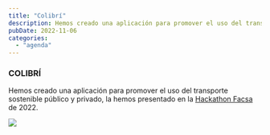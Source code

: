 ```yaml
---
title: "Colibrí"
description: Hemos creado una aplicación para promover el uso del transporte sostenible público y privado, la hemos presentado en la Hackathon Facsa de 2022.
pubDate: 2022-11-06
categories: 
  - "agenda"
---
```


### COLIBRÍ

Hemos creado una aplicación para promover el uso del transporte sostenible público y privado, la hemos presentado en la [Hackathon Facsa](https://hackathoncastellon.es/) de 2022.

 ![](images/Colibri.gif)
